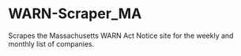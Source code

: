 # WARN-Scraper_MA
Scrapes the Massachusetts WARN Act Notice site for the weekly and monthly list of companies.

